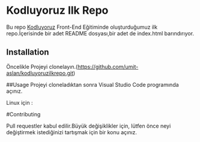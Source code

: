 # Kodluyoruz Ilk Repo
Bu repo [Kodluyoruz](https://www.kodluyoruz.org) Front-End Eğitiminde oluşturduğumuz ilk repo.İçerisinde bir adet README dosyası,bir adet de index.html barındırıyor.

## Installation

Öncelikle Projeyi clonelayın.(https://github.com/umit-aslan/kodluyoruzilkrepo.git)

##Usage
Projeyi cloneladıktan sonra Visual Studio Code programında açınız.

Linux için :

#Contributing

Pull requestler kabul edilir.Büyük değişiklikler için, lütfen önce neyi değiştirmek istediğinizi tartışmak için bir konu açınız.
